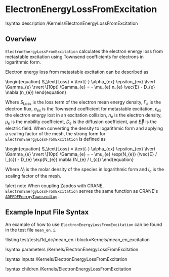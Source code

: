 # ElectronEnergyLossFromExcitation


!syntax description /Kernels/ElectronEnergyLossFromExcitation

## Overview

`ElectronEnergyLossFromExcitation` calculates the electron energy loss from metastable excitation using Townsend coefficients for electrons in logarithmic form.

Electron energy loss from metastable excitation can be described as

\begin{equation}
S_\text{Loss} = \text{-} \alpha_{ex} \epsilon_{ex} \lvert \Gamma_{e} \rvert \\[10pt]
\Gamma_{e} = - \mu_{e} n_{e} \vec{E} - D_{e} \nabla (n_{e})
\end{equation}

Where $S_\text{Loss}$ is the loss term of the electron mean energy density, $\Gamma_{e}$ is the electron flux, $\alpha_{ex}$ is the Townsend coefficient for metastable excitation, $\epsilon_{ex}$ the electron energy lost in an excitation collision, $n_{e}$ is the electron density, $\mu_{e}$ is the mobility coefficient, $D_{e}$ is the diffusion coefficient, and $\vec{E}$ is
the electric field. When converting the density to logarithmic form and applying a scaling factor of the mesh, the strong form for `ElectronEnergyLossFromExcitation` is defined as

\begin{equation}
S_\text{Loss} = \text{-} \alpha_{ex} \epsilon_{ex} \lvert \Gamma_{e} \rvert \\[10pt]
\Gamma_{e} = - \mu_{e} \exp(N_{e}) (\vec{E} / l_{c}) - D_{e} \exp(N_{e}) \nabla (N_{e} / l_{c})
\end{equation}

Where $N_{j}$ is the molar density of the species in logarithmic form and $l_{c}$ is the scaling factor of the mesh.

!alert note
When coupling Zapdos with CRANE, `ElectronEnergyLossFromExcitation` serves the same function as CRANE's [`ADEEDFEnergyTownsendLog`](/kernels/ADEEDFEnergyTownsendLog.md).

## Example Input File Syntax

An example of how to use `ElectronEnergyLossFromExcitation` can be found in the
test file `mean_en.i`.

!listing test/tests/1d_dc/mean_en.i block=Kernels/mean_en_excitation

!syntax parameters /Kernels/ElectronEnergyLossFromExcitation

!syntax inputs /Kernels/ElectronEnergyLossFromExcitation

!syntax children /Kernels/ElectronEnergyLossFromExcitation
